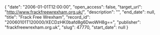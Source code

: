 {
  "date": "2006-01-01T12:00:00", 
  "open_access": false, 
  "target_url": "http://www.frackfreewrexham.org.uk/", 
  "description": "", 
  "end_date": null, 
  "title": "Frack Free Wrexham", 
  "record_id": "20060101T120000/XECDzHK0bafd8g6DwoWH8g==", 
  "publisher": "frackfreewrexham.org.uk", 
  "slug": 47770, 
  "start_date": null
}

